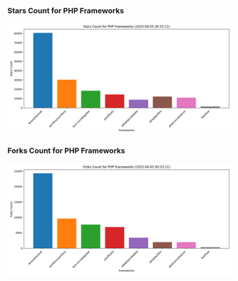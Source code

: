 ### Stars Count for PHP Frameworks

![Stars Chart](./archive/charts/20250405005311_stars_count.png)

### Forks Count for PHP Frameworks

![Forks Chart](./archive/charts/20250405005311_forks_count.png)

